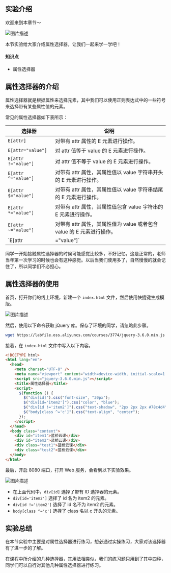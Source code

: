 ## 实验介绍

欢迎来到本章节～

![图片描述](https://static.shiyanlou.com/lanqiao/frontend/dist/img/kiss.3eb189b.png)

本节实验给大家介绍属性选择器，让我们一起来学一学吧！

#### 知识点

- 属性选择器

## 属性选择器的介绍

属性选择器就是根据属性来选择元素，其中我们可以使用正则表达式中的一些符号来选择带有某些属性值的元素。

常见的属性选择器如下表所示：

| 选择器              | 说明                                                         |
| ------------------- | ------------------------------------------------------------ |
| `E[attr]`           | 对带有 attr 属性的 E 元素进行操作。                          |
| `E[attr="value"]`   | 对 attr 值等于 value 的 E 元素进行操作。                     |
| `E[attr !="value"]` | 对 attr 值不等于 value 的 E 元素进行操作。                   |
| `E[attr ^="value"]` | 对带有 attr 属性，其属性值以 value 字符串开头的 E 元素进行操作。 |
| `E[attr $="value"]` | 对带有 attr 属性，其属性值以 value 字符串结尾的 E 元素进行操作。 |
| `E[attr *="value"]` | 对带有 attr 属性，其属性值包含 value 字符串的 E 元素进行操作。 |
| `E[attr ~="value"]` | 对带有 attr 属性，其属性值为 value 或者包含 value 的 E 元素进行操作。 |
| `E[attr |="value"]` | 对带有 attr 属性，其属性值为 value 和以 value- 开头的 E 元素进行操作。 |

同学一开始接触属性选择器的时候可能感觉比较多，不好记忆，这是正常的，老师当年第一次学习的时候也会有这种感觉。以后当我们使用多了，自然慢慢的就会记住了，所以同学们不必担心。

## 属性选择器的使用

首页，打开你们的线上环境，新建一个 `index.html` 文件，然后使用快捷键生成模版。

![图片描述](https://doc.shiyanlou.com/courses/3582/1347963/6760c2ef2a329ecc8c12271c2c1096a7-0)

然后，使用以下命令获取 jQuery 库。保存了环境的同学，请忽略此步骤。

```bash
wget https://labfile.oss.aliyuncs.com/courses/3774/jquery-3.6.0.min.js
```

接着，在 `index.html` 文件中写入以下内容。

```html
<!DOCTYPE html>
<html lang="en">
  <head>
    <meta charset="UTF-8" />
    <meta name="viewport" content="width=device-width, initial-scale=1.0" />
    <script src="jquery-3.6.0.min.js"></script>
    <title>属性选择器</title>
    <script>
      $(function () {
        $("div[id]").css("font-size", "30px");
        $("div[id='item2']").css("color", "blue");
        $("div[id !='item2']").css("text-shadow", "2px 2px 2px #78c4d4");
        $("body[class ^='c']").css("text-align", "center");
      });
    </script>
  </head>
  <body class="content">
    <div id="item1">蓝桥云课</div>
    <div id="item2">蓝桥云课</div>
    <div class="test1">蓝桥云课</div>
    <div class="test2">蓝桥云课</div>
  </body>
</html>
```

最后，开启 8080 端口，打开 Web 服务，会看到以下实验效果。

![图片描述](https://doc.shiyanlou.com/courses/uid1347963-20210414-1618367693274)

- 在上面代码中，`div[id]` 选择了带有 ID 选择器的元素。
- `div[id='item2']` 选择了 id 名为 item2 的元素。
- `div[id !='item2']` 选择了 id 名不为 item2 的元素。
- `body[class ^='c']` 选择了 class 名以 c 开头的元素。

## 实验总结

在本节实验中主要是对属性选择器进行练习，想必通过实操练习，大家对该选择器有了进一步的了解。

在课程中所介绍的几种选择器，其用法相类似，我们的练习题只用到了其中四种，同学们可以自行对其他几种属性选择器进行练习。